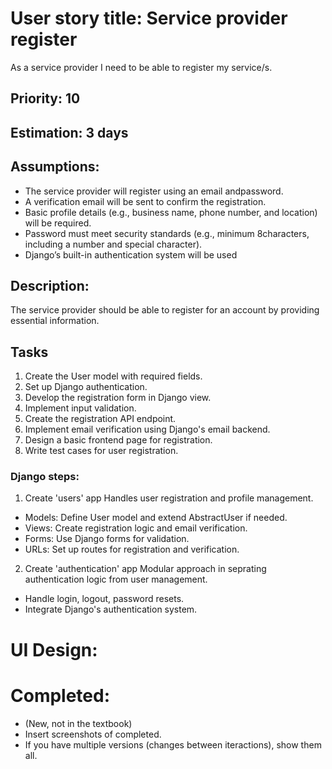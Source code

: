 # User story title: Service provider register
As a service provider I need to be able to register my service/s.

## Priority: 10

## Estimation: 3 days

## Assumptions:
- The service provider will register using an email andpassword.
- A verification email will be sent to confirm the registration.
- Basic profile details (e.g., business name, phone number, and location) will be required.
- Password must meet security standards (e.g., minimum 8characters, including a number and special character).
- Django’s built-in authentication system will be used 

## Description:
The service provider should be able to register for an account by providing essential information.

## Tasks
1. Create the User model with required fields.
2. Set up Django authentication.
3. Develop the registration form in Django view.
4. Implement input validation.
5. Create the registration API endpoint.
6. Implement email verification using Django's email backend. 
7. Design a basic frontend page for registration.
8. Write test cases for user registration.

### Django steps:
1. Create 'users' app
Handles user registration and profile management.
- Models: Define User model and extend AbstractUser if needed.
- Views: Create registration logic and email verification.
- Forms: Use Django forms for validation.
- URLs: Set up routes for registration and verification.

2. Create 'authentication' app
Modular approach in seprating authentication logic from user management.
- Handle login, logout, password resets.
- Integrate Django's authentication system.

# UI Design:

# Completed:
* (New, not in the textbook) 
* Insert screenshots of completed. 
* If you have multiple versions (changes between iteractions), show them all.


